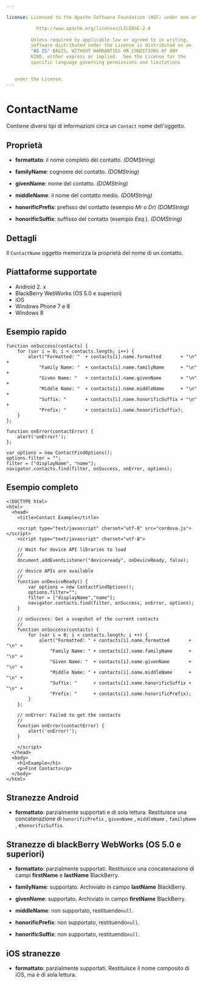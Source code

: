 ```yaml
---

license: Licensed to the Apache Software Foundation (ASF) under one or more contributor license agreements. See the NOTICE file distributed with this work for additional information regarding copyright ownership. The ASF licenses this file to you under the Apache License, Version 2.0 (the "License"); you may not use this file except in compliance with the License. You may obtain a copy of the License at

           http://www.apache.org/licenses/LICENSE-2.0
    
         Unless required by applicable law or agreed to in writing,
         software distributed under the License is distributed on an
         "AS IS" BASIS, WITHOUT WARRANTIES OR CONDITIONS OF ANY
         KIND, either express or implied.  See the License for the
         specific language governing permissions and limitations
    

   under the License.
---
```


# ContactName

Contiene diversi tipi di informazioni circa un `Contact` nome dell'oggetto.

## Proprietà

*   **formattato**: il nome completo del contatto. *(DOMString)*

*   **familyName**: cognome del contatto. *(DOMString)*

*   **givenName**: nome del contatto. *(DOMString)*

*   **middleName**: il nome del contatto medio. *(DOMString)*

*   **honorificPrefix**: prefisso del contatto (esempio *Mr* o *Dr*) *(DOMString)*

*   **honorificSuffix**: suffisso del contatto (esempio *Esq.*). *(DOMString)*

## Dettagli

Il `ContactName` oggetto memorizza la proprietà del nome di un contatto.

## Piattaforme supportate

*   Android 2. x
*   BlackBerry WebWorks (OS 5.0 e superiori)
*   iOS
*   Windows Phone 7 e 8
*   Windows 8

## Esempio rapido

    function onSuccess(contacts) {
        for (var i = 0; i < contacts.length; i++) {
            alert("Formatted: "  + contacts[i].name.formatted       + "\n" +
                "Family Name: "  + contacts[i].name.familyName      + "\n" +
                "Given Name: "   + contacts[i].name.givenName       + "\n" +
                "Middle Name: "  + contacts[i].name.middleName      + "\n" +
                "Suffix: "       + contacts[i].name.honorificSuffix + "\n" +
                "Prefix: "       + contacts[i].name.honorificSuffix);
        }
    };
    
    function onError(contactError) {
        alert('onError!');
    };
    
    var options = new ContactFindOptions();
    options.filter = "";
    filter = ["displayName", "name"];
    navigator.contacts.find(filter, onSuccess, onError, options);
    

## Esempio completo

    <!DOCTYPE html>
    <html>
      <head>
        <title>Contact Example</title>
    
        <script type="text/javascript" charset="utf-8" src="cordova.js"></script>
        <script type="text/javascript" charset="utf-8">
    
        // Wait for device API libraries to load
        //
        document.addEventListener("deviceready", onDeviceReady, false);
    
        // device APIs are available
        //
        function onDeviceReady() {
            var options = new ContactFindOptions();
            options.filter="";
            filter = ["displayName","name"];
            navigator.contacts.find(filter, onSuccess, onError, options);
        }
    
        // onSuccess: Get a snapshot of the current contacts
        //
        function onSuccess(contacts) {
            for (var i = 0; i < contacts.length; i ++) {
                alert("Formatted: " + contacts[i].name.formatted       + "\n" +
                    "Family Name: " + contacts[i].name.familyName      + "\n" +
                    "Given Name: "  + contacts[i].name.givenName       + "\n" +
                    "Middle Name: " + contacts[i].name.middleName      + "\n" +
                    "Suffix: "      + contacts[i].name.honorificSuffix + "\n" +
                    "Prefix: "      + contacts[i].name.honorificPrefix);
            }
        };
    
        // onError: Failed to get the contacts
        //
        function onError(contactError) {
            alert('onError!');
        }
    
        </script>
      </head>
      <body>
        <h1>Example</h1>
        <p>Find Contacts</p>
      </body>
    </html>
    

## Stranezze Android

*   **formattato**: parzialmente supportati e di sola lettura. Restituisce una concatenazione di `honorificPrefix` , `givenName` , `middleName` , `familyName` , e`honorificSuffix`.

## Stranezze di blackBerry WebWorks (OS 5.0 e superiori)

*   **formattato**: parzialmente supportati. Restituisce una concatenazione di campi **firstName** e **lastName** BlackBerry.

*   **familyName**: supportato. Archiviato in campo **lastName** BlackBerry.

*   **givenName**: supportato. Archiviato in campo **firstName** BlackBerry.

*   **middleName**: non supportato, restituendo`null`.

*   **honorificPrefix**: non supportato, restituendo`null`.

*   **honorificSuffix**: non supportato, restituendo`null`.

## iOS stranezze

*   **formattato**: parzialmente supportati. Restituisce il nome composito di iOS, ma è di sola lettura.
